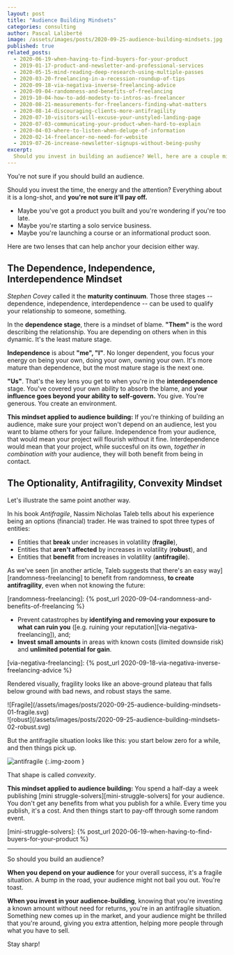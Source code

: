 ```yaml
---
layout: post
title: "Audience Building Mindsets"
categories: consulting
author: Pascal Laliberté
image: /assets/images/posts/2020-09-25-audience-building-mindsets.jpg
published: true
related_posts:
  - 2020-06-19-when-having-to-find-buyers-for-your-product
  - 2019-01-17-product-and-newsletter-and-professional-services
  - 2020-05-15-mind-reading-deep-research-using-multiple-passes
  - 2020-03-20-freelancing-in-a-recession-roundup-of-tips
  - 2020-09-18-via-negativa-inverse-freelancing-advice
  - 2020-09-04-randomness-and-benefits-of-freelancing
  - 2019-10-04-how-to-add-modesty-to-intros-as-freelancer
  - 2020-08-21-measurements-for-freelancers-finding-what-matters
  - 2020-08-14-discouraging-clients-more-antifragility
  - 2020-07-10-visitors-will-excuse-your-unstyled-landing-page
  - 2020-07-03-communicating-your-product-when-hard-to-explain
  - 2020-04-03-where-to-listen-when-deluge-of-information
  - 2020-02-14-freelancer-no-need-for-website
  - 2019-07-26-increase-newsletter-signups-without-being-pushy
excerpt:
  Should you invest in building an audience? Well, here are a couple mindsets to help you decide. The Dependence, Independence, Interdependence Minset. The Optionality, Antifragility, Convexity Mindset.
---
```


You're not sure if you should build an audience.

Should you invest the time, the energy and the attention? Everything about it is a long-shot, and **you're not sure it'll pay off.**

* Maybe you've got a product you built and you're wondering if you're too late.
* Maybe you're starting a solo service business.
* Maybe you're launching a course or an informational product soon.

Here are two lenses that can help anchor your decision either way.

## The Dependence, Independence, Interdependence Mindset

_Stephen Covey_ called it the **maturity continuum**. Those three stages -- dependence, independence, interdependence -- can be used to qualify your relationship to someone, something.

In the **dependence stage**, there is a mindset of blame. **"Them"** is the word describing the relationship. You are depending on others when in this dynamic. It's the least mature stage.

**Independence** is about **"me", "I"**. No longer dependent, you focus your energy on being your own, doing your own, owning your own. It's more mature than dependence, but the most mature stage is the next one.

**"Us"**. That's the key lens you get to when you're in the **interdependence** stage. You've covered your own ability to absorb the blame, and **your influence goes beyond your ability to self-govern.** You give. You're generous. You create an environment.

**This mindset applied to audience building:** If you're thinking of building an audience, make sure your project won't depend on an audience, lest you want to blame others for your failure. Independence from your audience, that would mean your project will flourish without it fine. Interdependence would mean that your project, while succesful on its own, _together in combination with_ your audience, they will both benefit from being in contact.

## The Optionality, Antifragility, Convexity Mindset

Let's illustrate the same point another way.

In his book _Antifragile_, Nassim Nicholas Taleb tells about his experience being an options (financial) trader. He was trained to spot three types of entities:

* Entities that **break** under increases in volatility (**fragile**),
* Entities that **aren't affected** by increases in volatility (**robust**), and
* Entities that **benefit** from increases in volatility (**antifragile**).

As we've seen [in another article, Taleb suggests that there's an easy way][randomness-freelancing] to benefit from randomness, **to create antifragility**, even when not knowing the future:

[randomness-freelancing]: {% post_url 2020-09-04-randomness-and-benefits-of-freelancing %}

* Prevent catastrophes by **identifying and removing your exposure to what can ruin you** ([e.g. ruining your reputation][via-negativa-freelancing]), and;
* **Invest small amounts** in areas with known costs (limited downside risk) and **unlimited potential for gain**.

[via-negativa-freelancing]: {% post_url 2020-09-18-via-negativa-inverse-freelancing-advice %}

Rendered visually, fragility looks like an above-ground plateau that falls below ground with bad news, and robust stays the same.

<div class="img-zoom two-up" markdown="1">

<div class="left" markdown="1">
![Fragile](/assets/images/posts/2020-09-25-audience-building-mindsets-01-fragile.svg)
</div>

<div class="right" markdown="1">
![robust](/assets/images/posts/2020-09-25-audience-building-mindsets-02-robust.svg)
</div>

</div>

But the antifragile situation looks like this: you start below zero for a while, and then things pick up.

![antifragile](/assets/images/posts/2020-09-25-audience-building-mindsets-03-antifragile.svg)
{:.img-zoom }

That shape is called _convexity_.

**This mindset applied to audience building:** You spend a half-day a week publishing [mini struggle-solvers][mini-struggle-solvers] for your audience. You don't get any benefits from what you publish for a while. Every time you publish, it's a cost. And then things start to pay-off through some random event.

[mini-struggle-solvers]: {% post_url 2020-06-19-when-having-to-find-buyers-for-your-product %}

---

So should you build an audience?

**When you depend on your audience** for your overall success, it's a fragile situation. A bump in the road, your audience might not bail you out. You're toast.

**When you invest in your audience-building**, knowing that you're investing a known amount without need for returns, you're in an antifragile situation. Something new comes up in the market, and your audience might be thrilled that you're around, giving you extra attention, helping more people through what you have to sell.

Stay sharp!
